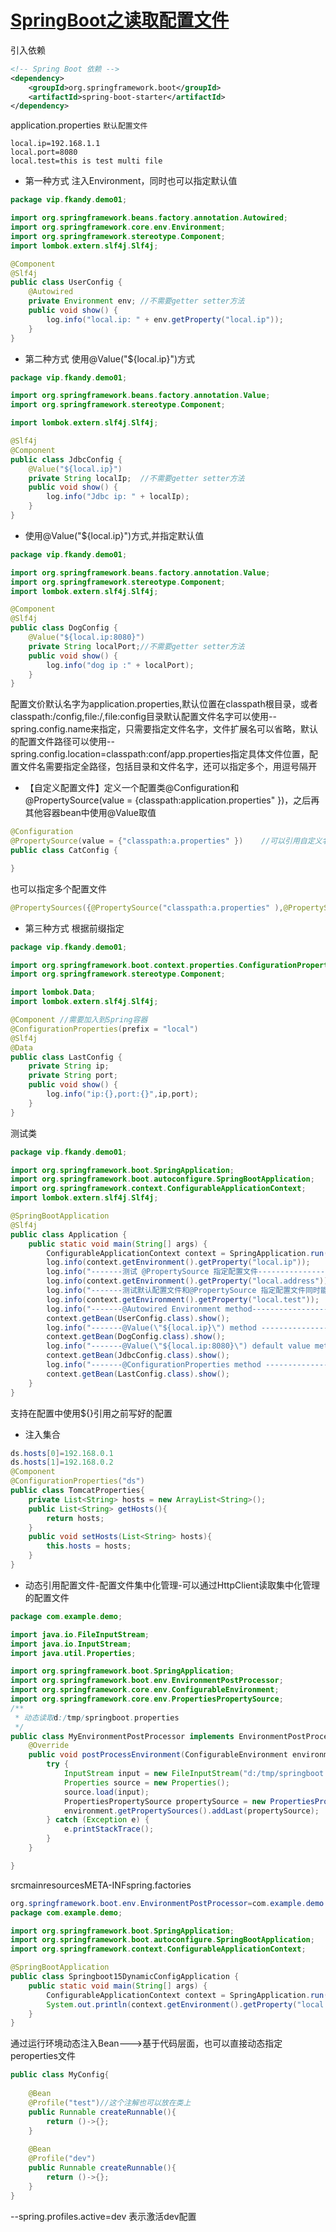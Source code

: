 # [SpringBoot之读取配置文件](https://segmentfault.com/a/1190000017578623)

 

引入依赖

```xml
<!-- Spring Boot 依赖 -->
<dependency>
    <groupId>org.springframework.boot</groupId>
    <artifactId>spring-boot-starter</artifactId>
</dependency>
```

application.properties `默认配置文件`

```properties
local.ip=192.168.1.1
local.port=8080
local.test=this is test multi file
```

- 第一种方式 注入Environment，同时也可以指定默认值

```java
package vip.fkandy.demo01;

import org.springframework.beans.factory.annotation.Autowired;
import org.springframework.core.env.Environment;
import org.springframework.stereotype.Component;
import lombok.extern.slf4j.Slf4j;

@Component
@Slf4j
public class UserConfig {
    @Autowired
    private Environment env; //不需要getter setter方法
    public void show() {
        log.info("local.ip: " + env.getProperty("local.ip"));
    }
}
```

- 第二种方式 使用@Value("${local.ip}")方式

```java
package vip.fkandy.demo01;

import org.springframework.beans.factory.annotation.Value;
import org.springframework.stereotype.Component;

import lombok.extern.slf4j.Slf4j;

@Slf4j
@Component
public class JdbcConfig {
    @Value("${local.ip}")
    private String localIp;  //不需要getter setter方法
    public void show() {
        log.info("Jdbc ip: " + localIp);
    }
}
```

- 使用@Value("${local.ip}")方式,并指定默认值

```java
package vip.fkandy.demo01;

import org.springframework.beans.factory.annotation.Value;
import org.springframework.stereotype.Component;
import lombok.extern.slf4j.Slf4j;

@Component
@Slf4j
public class DogConfig {
    @Value("${local.ip:8080}")
    private String localPort;//不需要getter setter方法
    public void show() {
        log.info("dog ip :" + localPort);
    }
}
```

配置文价默认名字为application.properties,默认位置在classpath根目录，或者classpath:/config,file:/,file:config目录默认配置文件名字可以使用--spring.config.name来指定，只需要指定文件名字，文件扩展名可以省略，默认的配置文件路径可以使用--spring.config.location=classpath:conf/app.properties指定具体文件位置，配置文件名需要指定全路径，包括目录和文件名字，还可以指定多个，用逗号隔开	

- 【自定义配置文件】定义一个配置类@Configuration和@PropertySource(value = {classpath:application.properties" })，之后再其他容器bean中使用@Value取值

```java
@Configuration
@PropertySource(value = {"classpath:a.properties" })    //可以引用自定义名字的配置文件
public class CatConfig {

}
```

也可以指定多个配置文件

```java
@PropertySources({@PropertySource("classpath:a.properties" ),@PropertySource("classpath:b.properties" )})
```

- 第三种方式 根据前缀指定

```java
package vip.fkandy.demo01;

import org.springframework.boot.context.properties.ConfigurationProperties;
import org.springframework.stereotype.Component;

import lombok.Data;
import lombok.extern.slf4j.Slf4j;

@Component //需要加入到Spring容器
@ConfigurationProperties(prefix = "local")
@Slf4j
@Data
public class LastConfig {
    private String ip;
    private String port;
    public void show() {
        log.info("ip:{},port:{}",ip,port);
    }
}
```

测试类

```java
package vip.fkandy.demo01;

import org.springframework.boot.SpringApplication;
import org.springframework.boot.autoconfigure.SpringBootApplication;
import org.springframework.context.ConfigurableApplicationContext;
import lombok.extern.slf4j.Slf4j;

@SpringBootApplication
@Slf4j
public class Application {
    public static void main(String[] args) {
        ConfigurableApplicationContext context = SpringApplication.run(Application.class, args);
        log.info(context.getEnvironment().getProperty("local.ip"));
        log.info("-------测试 @PropertySource 指定配置文件---------------------------");
        log.info(context.getEnvironment().getProperty("local.address"));
        log.info("-------测试默认配置文件和@PropertySource 指定配置文件同时能生效-----");
        log.info(context.getEnvironment().getProperty("local.test"));
        log.info("-------@Autowired Environment method---------------------------");
        context.getBean(UserConfig.class).show();
        log.info("-------@Value(\"${local.ip}\") method --------------------");
        context.getBean(DogConfig.class).show();
        log.info("-------@Value(\"${local.ip:8080}\") default value method ------");
        context.getBean(JdbcConfig.class).show();
        log.info("-------@ConfigurationProperties method ------------------------");
        context.getBean(LastConfig.class).show();
    }
}
```

支持在配置中使用${}引用之前写好的配置

- 注入集合

```java
ds.hosts[0]=192.168.0.1
ds.hosts[1]=192.168.0.2
@Component
@ConfigurationProperties("ds")
public class TomcatProperties{
    private List<String> hosts = new ArrayList<String>();
    public List<String> getHosts(){
        return hosts;
    }
    public void setHosts(List<String> hosts){
        this.hosts = hosts;
    }
}
```

- 动态引用配置文件-配置文件集中化管理-可以通过HttpClient读取集中化管理的配置文件

```java
package com.example.demo;

import java.io.FileInputStream;
import java.io.InputStream;
import java.util.Properties;

import org.springframework.boot.SpringApplication;
import org.springframework.boot.env.EnvironmentPostProcessor;
import org.springframework.core.env.ConfigurableEnvironment;
import org.springframework.core.env.PropertiesPropertySource;
/**
 * 动态读取d:/tmp/springboot.properties
 */
public class MyEnvironmentPostProcessor implements EnvironmentPostProcessor {
    @Override
    public void postProcessEnvironment(ConfigurableEnvironment environment, SpringApplication application) {
        try {
            InputStream input = new FileInputStream("d:/tmp/springboot.properties");
            Properties source = new Properties();
            source.load(input);
            PropertiesPropertySource propertySource = new PropertiesPropertySource("my", source);
            environment.getPropertySources().addLast(propertySource);
        } catch (Exception e) {
            e.printStackTrace();
        }
    }

}
```

srcmainresourcesMETA-INFspring.factories

```java
org.springframework.boot.env.EnvironmentPostProcessor=com.example.demo.MyEnvironmentPostProcessor
package com.example.demo;

import org.springframework.boot.SpringApplication;
import org.springframework.boot.autoconfigure.SpringBootApplication;
import org.springframework.context.ConfigurableApplicationContext;

@SpringBootApplication
public class Springboot15DynamicConfigApplication {
    public static void main(String[] args) {
        ConfigurableApplicationContext context = SpringApplication.run(Springboot15DynamicConfigApplication.class, args);
        System.out.println(context.getEnvironment().getProperty("local.ip"));
    }
}
```

通过运行环境动态注入Bean--->基于代码层面，也可以直接动态指定peroperties文件

```java
public class MyConfig{
    
    @Bean
    @Profile("test")//这个注解也可以放在类上
    public Runnable createRunnable(){
        return ()->{};
    }
    
    @Bean
    @Profile("dev")
    public Runnable createRunnable(){
        return ()->{};
    }
}
```

--spring.profiles.active=dev 表示激活dev配置